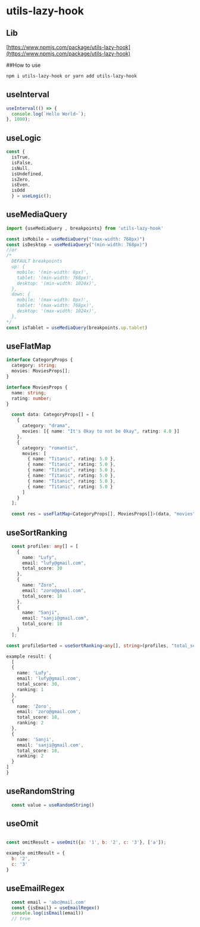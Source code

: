 # utils-lazy-hook

## Lib

[https://www.npmjs.com/package/utils-lazy-hook](https://www.npmjs.com/package/utils-lazy-hook)

##How to use

```bash
npm i utils-lazy-hook or yarn add utils-lazy-hook
```

## useInterval

```javaScript
useInterval(() => {
  console.log(`Hello World~`);
}, 1000);
```

## useLogic

```javaScript
const {
  isTrue,
  isFalse,
  isNull,
  isUndefined,
  isZero,
  isEven,
  isOdd
  } = useLogic();
```

## useMediaQuery

```javaScript
import {useMediaQuery , breakpoints} from 'utils-lazy-hook'

const isMobile = useMediaQuery("(max-width: 768px)")
const isDesktop = useMediaQuery("(min-width: 768px)")
//or
/*
  DEFAULT breakpoints
  up: {
    mobile: '(min-width: 0px)',
    tablet: '(min-width: 768px)',
    desktop: '(min-width: 1024x)',
  },
  down: {
    mobile: '(max-width: 0px)',
    tablet: '(max-width: 768px)',
    desktop: '(max-width: 1024x)',
  },
*/
const isTablet = useMediaQuery(breakpoints.up.tablet)
```

## useFlatMap

```typeScript
interface CategoryProps {
  category: string;
  movies: MoviesProps[];
}

interface MoviesProps {
  name: string;
  rating: number;
}

  const data: CategoryProps[] = [
    {
      category: "drama",
      movies: [{ name: "It's Okay to not be Okay", rating: 4.0 }]
    },
    {
      category: "romantic",
      movies: [
        { name: "Titanic", rating: 5.0 },
        { name: "Titanic", rating: 5.0 },
        { name: "Titanic", rating: 5.0 },
        { name: "Titanic", rating: 5.0 },
        { name: "Titanic", rating: 5.0 },
        { name: "Titanic", rating: 5.0 }
      ]
    }
  ];

  const res = useFlatMap<CategoryProps[], MoviesProps[]>(data, "movies");
```

## useSortRanking

```typeScript
  const profiles: any[] = [
    {
      name: "Lufy",
      email: "lufy@gmail.com",
      total_score: 30
    },
    {
      name: "Zoro",
      email: "zoro@gmail.com",
      total_score: 18
    },
    {
      name: "Sanji",
      email: "sanji@gmail.com",
      total_score: 18
    }
  ];

const profileSorted = useSortRanking<any[], string>(profiles, "total_score");

example result: {
  [
  {
    name: 'Lufy',
    email: 'lufy@gmail.com',
    total_score: 30,
    ranking: 1
  },
  {
    name: 'Zoro',
    email: 'zoro@gmail.com',
    total_score: 18,
    ranking: 2
  },
  {
    name: 'Sanji',
    email: 'sanji@gmail.com',
    total_score: 18,
    ranking: 2
  }
]
}
```

## useRandomString

```typeScript
  const value = useRandomString()
```

## useOmit

```javaScript

const omitResult = useOmit({a: '1', b: '2', c: '3'}, ['a']);

example omitResult = {
  b: '2',
  c: '3'
}
```

## useEmailRegex

```javaScript
  const email = 'abc@mail.com'
  const {isEmail} = useEmailRegex()
  console.log(isEmail(email))
  // true
```
